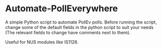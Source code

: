 # Automate-PollEverywhere
A simple Python script to automate PollEv polls.
Before running the script, change some of the default fields in the python script to suit your needs (The relevant fields to change have comments next to them).

Useful for NUS modules like IS1128.
